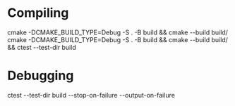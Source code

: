 # Compiling
cmake -DCMAKE_BUILD_TYPE=Debug -S . -B build && cmake --build build/ 
cmake -DCMAKE_BUILD_TYPE=Debug -S . -B build && cmake --build build/ && ctest --test-dir build


# Debugging
ctest --test-dir build --stop-on-failure --output-on-failure
